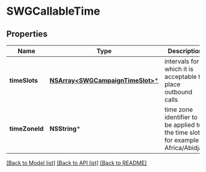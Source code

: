 # SWGCallableTime

## Properties
Name | Type | Description | Notes
------------ | ------------- | ------------- | -------------
**timeSlots** | [**NSArray&lt;SWGCampaignTimeSlot&gt;***](SWGCampaignTimeSlot.md) | intervals for which it is acceptable to place outbound calls | [optional] 
**timeZoneId** | **NSString*** | time zone identifier to be applied to the time slots; for example Africa/Abidjan | 

[[Back to Model list]](../README.md#documentation-for-models) [[Back to API list]](../README.md#documentation-for-api-endpoints) [[Back to README]](../README.md)


